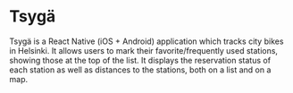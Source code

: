 # Tsygä

Tsygä is a React Native (iOS + Android) application which tracks city bikes in Helsinki. 
It allows users to mark their favorite/frequently used stations, showing those at
the top of the list. It displays the reservation status of each station as well as 
distances to the stations, both on a list and on a map.

